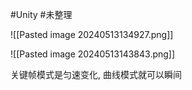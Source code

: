 
#Unity #未整理 

![[Pasted image 20240513134927.png]]


![[Pasted image 20240513143843.png]]

关键帧模式是匀速变化, 曲线模式就可以瞬间


 
